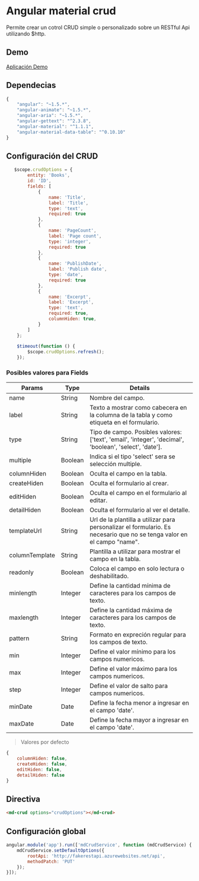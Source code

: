 # Angular material crud

Permite crear un cotrol CRUD simple o personalizado sobre un RESTful Api utilizando $http.

## Demo
[Aplicación Demo](https://cdn.rawgit.com/ClassHP/md-crud/46b2f849/demo/index.html)

## Dependecias
```javascript
{
    "angular": "~1.5.*",
    "angular-animate": "~1.5.*",
    "angular-aria": "~1.5.*",
    "angular-gettext": "^2.3.8",
    "angular-material": "^1.1.1",
    "angular-material-data-table": "^0.10.10"
}
```

## Configuración del CRUD
```javascript
   $scope.crudOptions = {
        entity: 'Books',
        id: 'ID',
        fields: [
            {
                name: 'Title',
                label: 'Title',
                type: 'text',
                required: true
            },
            {
                name: 'PageCount',
                label: 'Page count',
                type: 'integer',
                required: true
            },
            {
                name: 'PublishDate',
                label: 'Publish date',
                type: 'date',
                required: true
            },
            {
                name: 'Excerpt',
                label: 'Excerpt',
                type: 'text',
                required: true,
                columnHiden: true,
            }
        ]
    };    
    
    $timeout(function () {
        $scope.crudOptions.refresh();
    });
```
### Posibles valores para Fields
| Params | Type | Details |
| ------ | ---- | ------- |
| name | String | Nombre del campo. |
| label | String | Texto a mostrar como cabecera en la columna de la tabla y como etiqueta en el formulario. |
| type | String | Tipo de campo. Posibles valores: ['text', 'email', 'integer', 'decimal', 'boolean', 'select', 'date']. |
| multiple | Boolean | Indica si el tipo 'select' sera se selección multiple. |
| columnHiden | Boolean | Oculta el campo en la tabla. |
| createHiden | Boolean | Oculta el formulario al crear. |
| editHiden | Boolean | Oculta el campo en el formulario al editar. |
| detailHiden | Boolean | Oculta el formulario al ver el detalle. |
| templateUrl | String | Url de la plantilla a utilizar para personalizar el formulario. Es necesario que no se tenga valor en el campo "name".|
| columnTemplate | String | Plantilla a utilizar para mostrar el campo en la tabla. |
| readonly | Boolean | Coloca el campo en solo lectura o deshabilitado. |
| minlength | Integer | Define la cantidad mínima de caracteres para los campos de texto. |
| maxlength | Integer | Define la cantidad máxima de caracteres para los campos de texto. |
| pattern | String | Formato en expreción regular para los campos de texto. |
| min | Integer | Define el valor mínimo para los campos numericos. |
| max | Integer | Define el valor máximo para los campos numericos. |
| step | Integer | Define el valor de salto para campos numericos. |
| minDate | Date | Define la fecha menor a ingresar en el campo 'date'. |
| maxDate | Date | Define la fecha mayor a ingresar en el campo 'date'. |

> Valores por defecto
```javascript
{
    columnHiden: false,
    createHiden: false,
    editHiden: false,
    detailHiden: false
}
```
## Directiva
```html
<md-crud options="crudOptions"></md-crud>
```


## Configuración global
```javascript
angular.module('app').run(['mdCrudService', function (mdCrudService) {    
    mdCrudService.setDefaultOptions({
        rootApi: 'http://fakerestapi.azurewebsites.net/api',
        methodPatch: 'PUT'
    });
}]);
```
